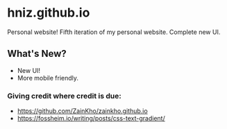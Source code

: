 # hniz.github.io
Personal website!
Fifth iteration of my personal website. Complete new UI.


## What's New? 
  * New UI!
  * More mobile friendly.
### Giving credit where credit is due: 
  * https://github.com/ZainKho/zainkho.github.io
  * https://fossheim.io/writing/posts/css-text-gradient/
